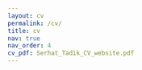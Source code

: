 ```yaml
---
layout: cv
permalink: /cv/
title: cv
nav: true
nav_order: 4
cv_pdf: Serhat_Tadik_CV_website.pdf
---
```


